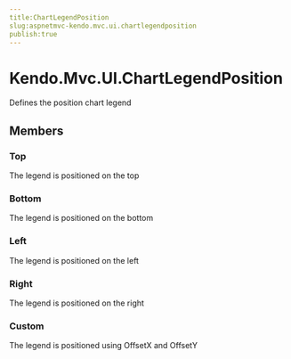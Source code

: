 ```yaml
---
title:ChartLegendPosition
slug:aspnetmvc-kendo.mvc.ui.chartlegendposition
publish:true
---
```


# Kendo.Mvc.UI.ChartLegendPosition

Defines the position chart legend

## Members

### Top
The legend is positioned on the top

### Bottom
The legend is positioned on the bottom

### Left
The legend is positioned on the left

### Right
The legend is positioned on the right

### Custom
The legend is positioned using OffsetX and OffsetY